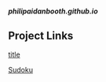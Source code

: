##### philipaidanbooth.github.io

## Project Links
[title](https://philipaidanbooth.github.io/test/)

[Sudoku](https://philipaidanbooth.github.io/Sudoku/README.md)
